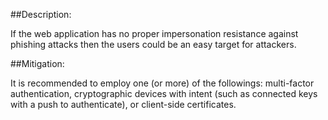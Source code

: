 ##Description:

If the web application has no proper impersonation resistance against phishing attacks then the users could be an easy target for attackers.

##Mitigation:

It is recommended to employ one (or more) of the followings: multi-factor authentication, cryptographic devices with intent (such as connected keys with a push to authenticate), or client-side certificates.
